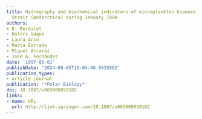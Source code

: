 ```yaml
---
title: Hydrography and biochemical indicators of microplankton biomass in the Bransfield
  Strait (Antarctica) during January 1994
authors:
- E. Berdalet
- Dolors Vaqué
- Laura Arin
- Marta Estrada
- Miquel Alcaraz
- José A. Fernández
date: '1997-01-01'
publishDate: '2024-08-05T15:04:48.943588Z'
publication_types:
- article-journal
publication: '*Polar Biology*'
doi: 10.1007/s003000050102
links:
- name: URL
  url: http://link.springer.com/10.1007/s003000050102
---
```

